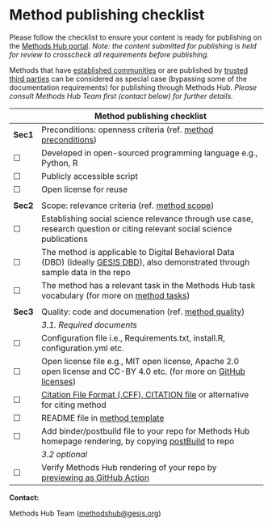 # Method publishing checklist

Please follow the checklist to ensure your content is ready for publishing on the [Methods Hub portal](https://methodshub.gesis.org/). *Note: the content submitted for publishing is held for review to crosscheck all requirements before publishing.*

Methods that have [established communities](https://github.com/GESIS-Methods-Hub/guidelines-for-methods/blob/main/method-submission-guidelines.md#13alternative-for-established-methods) or are published by [trusted third parties](https://github.com/GESIS-Methods-Hub/guidelines-for-methods/blob/main/method-submission-guidelines.md#12trusted-third-party-review-bodies) can be considered as special case (bypassing some of the documentation requirements) for publishing through Methods Hub. *Please consult Methods Hub Team first (contact below) for further details.*

| | Method publishing checklist|
|--|------|
| **Sec1**  | Preconditions: openness criteria (ref. [method preconditions](https://github.com/GESIS-Methods-Hub/guidelines-for-methods/blob/main/method-submission-guidelines.md#3-method-preconditions))|
| ☐ | Developed in open-sourced programming language e.g., Python, R |
| ☐ | Publicly accessible script |
| ☐ | Open license for reuse | 
| | |
| **Sec2**  | Scope: relevance criteria (ref. [method scope](https://github.com/GESIS-Methods-Hub/guidelines-for-methods/blob/main/method-submission-guidelines.md#4-scoping-criteria))|
| ☐ | Establishing social science relevance through use case, research question or citing relevant social science publications |
| ☐ | The method is applicable to Digital Behavioral Data (DBD) (ideally [GESIS DBD](https://www.gesis.org/en/institute/about-us/digital-behavioral-data)), also demonstrated through sample data in the repo |
| ☐ | The method has a relevant task in the Methods Hub task vocabulary (for more on [method tasks](https://github.com/GESIS-Methods-Hub/guidelines-for-methods/blob/main/methods-tasks.md))|
| | |
| **Sec3**   | Quality: code and documenation (ref. [method quality](https://github.com/GESIS-Methods-Hub/guidelines-for-methods/blob/main/method-submission-guidelines.md#5-method-quality-guidelines))|
|   | *3.1. Required documents* |
| ☐ | Configuration file i.e., Requirements.txt, install.R, configuration.yml etc. |
| ☐ | Open license file e.g., MIT open license, Apache 2.0 open license and CC-BY 4.0 etc. (for more on [GitHub licenses](https://docs.github.com/en/communities/setting-up-your-project-for-healthy-contributions/adding-a-license-to-a-repository))|
| ☐ | [Citation File Format (.CFF), CITATION file](https://citation-file-format.github.io/) or alternative for citing method |
| ☐ | README file in [method template](https://github.com/GESIS-Methods-Hub/guidelines-for-methods/blob/main/method-README-template.md) |
| ☐ | Add binder/postbuild file to your repo for Methods Hub homepage rendering, by copying [postBuild](https://methodshub.gesis.org/snippet/postBuild) to repo |
|  | *3.2 optional* |
| ☐ | Verify Methods Hub rendering of your repo by [previewing as GitHub Action](https://github.com/GESIS-Methods-Hub/preview?tab=readme-ov-file#usage) |


**Contact:** 

Methods Hub Team (<a href="mailto:methodshub@gesis.org">methodshub@gesis.org</a>)
